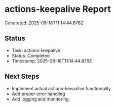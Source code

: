 # actions-keepalive Report

Generated: 2025-08-18T11:14:44.876Z

## Status
- Task: actions-keepalive
- Status: Completed
- Timestamp: 2025-08-18T11:14:44.876Z

## Next Steps
- Implement actual actions-keepalive functionality
- Add proper error handling
- Add logging and monitoring

